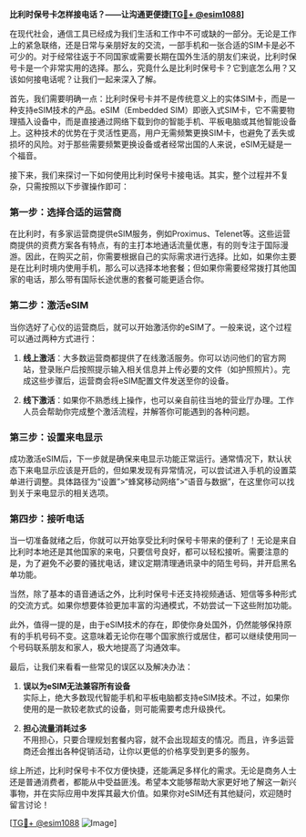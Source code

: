 **比利时保号卡怎样接电话？——让沟通更便捷[[TG💪+ @esim1088](https://t.me/s/esim1088)]**

在现代社会，通信工具已经成为我们生活和工作中不可或缺的一部分。无论是工作上的紧急联络，还是日常与亲朋好友的交流，一部手机和一张合适的SIM卡是必不可少的。对于经常往返于不同国家或需要长期在国外生活的朋友们来说，比利时保号卡是一个非常实用的选择。那么，究竟什么是比利时保号卡？它到底怎么用？又该如何接电话呢？让我们一起来深入了解。

首先，我们需要明确一点：比利时保号卡并不是传统意义上的实体SIM卡，而是一种支持eSIM技术的产品。eSIM（Embedded SIM）即嵌入式SIM卡，它不需要物理插入设备中，而是直接通过网络下载到你的智能手机、平板电脑或其他智能设备上。这种技术的优势在于灵活性更高，用户无需频繁更换SIM卡，也避免了丢失或损坏的风险。对于那些需要频繁更换设备或者经常出国的人来说，eSIM无疑是一个福音。

接下来，我们来探讨一下如何使用比利时保号卡接电话。其实，整个过程并不复杂，只需按照以下步骤操作即可：

### 第一步：选择合适的运营商

在比利时，有多家运营商提供eSIM服务，例如Proximus、Telenet等。这些运营商提供的资费方案各有特点，有的主打本地通话流量优惠，有的则专注于国际漫游。因此，在购买之前，你需要根据自己的实际需求进行选择。比如，如果你主要是在比利时境内使用手机，那么可以选择本地套餐；但如果你需要经常拨打其他国家的电话，那么带有国际长途优惠的套餐可能更适合你。

### 第二步：激活eSIM

当你选好了心仪的运营商后，就可以开始激活你的eSIM了。一般来说，这个过程可以通过两种方式进行：

1. **线上激活**：大多数运营商都提供了在线激活服务。你可以访问他们的官方网站，登录账户后按照提示输入相关信息并上传必要的文件（如护照照片）。完成这些步骤后，运营商会将eSIM配置文件发送至你的设备。
   
2. **线下激活**：如果你不熟悉线上操作，也可以亲自前往当地的营业厅办理。工作人员会帮助你完成整个激活流程，并解答你可能遇到的各种问题。

### 第三步：设置来电显示

成功激活eSIM后，下一步就是确保来电显示功能正常运行。通常情况下，默认状态下来电显示应该是开启的，但如果发现有异常情况，可以尝试进入手机的设置菜单进行调整。具体路径为“设置”>“蜂窝移动网络”>“语音与数据”，在这里你可以找到关于来电显示的相关选项。

### 第四步：接听电话

当一切准备就绪之后，你就可以开始享受比利时保号卡带来的便利了！无论是来自比利时本地还是其他国家的来电，只要信号良好，都可以轻松接听。需要注意的是，为了避免不必要的骚扰电话，建议定期清理通讯录中的陌生号码，并开启黑名单功能。

当然，除了基本的语音通话之外，比利时保号卡还支持视频通话、短信等多种形式的交流方式。如果你想要体验更加丰富的沟通模式，不妨尝试一下这些附加功能。

此外，值得一提的是，由于eSIM技术的存在，即使你身处国外，仍然能够保持原有的手机号码不变。这意味着无论你在哪个国家旅行或居住，都可以继续使用同一个号码联系朋友和家人，极大地提高了沟通效率。

最后，让我们来看看一些常见的误区以及解决办法：

1. **误以为eSIM无法兼容所有设备**  
   实际上，绝大多数现代智能手机和平板电脑都支持eSIM技术。不过，如果你使用的是一款较老款式的设备，则可能需要考虑升级换代。

2. **担心流量消耗过多**  
   不用担心，只要合理规划套餐内容，就不会出现超支的情况。而且，许多运营商还会推出各种促销活动，让你以更低的价格享受到更多的服务。

综上所述，比利时保号卡不仅方便快捷，还能满足多样化的需求。无论是商务人士还是普通消费者，都能从中受益匪浅。希望本文能够帮助大家更好地了解这一新兴事物，并在实际应用中发挥其最大价值。如果你对eSIM还有其他疑问，欢迎随时留言讨论！

[[TG💪+ @esim1088](https://t.me/s/esim1088) ![Image](https://i.postimg.cc/4NQfJmqS/Snipaste-2025-05-13-00-14-12.png)]